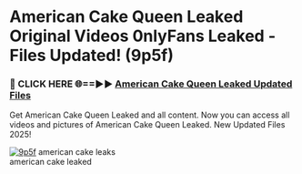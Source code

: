# American Cake Queen Leaked Original Videos 0nlyFans Leaked - Files Updated! (9p5f)

<h3>🔴 CLICK HERE 🌐==►► <a href="https://tinyurl.com/3hn5wdd3" rel="nofollow">American Cake Queen Leaked Updated Files</a></h3>

Get American Cake Queen Leaked and all content. Now you can access all videos and pictures of American Cake Queen Leaked. New Updated Files 2025!

[![9p5f](https://i.imgur.com/4HnBqBT.gif)](https://tinyurl.com/3hn5wdd3)
american cake leaks<br>
american cake leaked